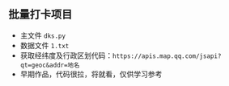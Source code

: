 ## 批量打卡项目

- 主文件 `dks.py`
- 数据文件 `1.txt`
- 获取经纬度及行政区划代码：`https://apis.map.qq.com/jsapi?qt=geoc&addr=地名`
- 早期作品，代码很拉，将就看，仅供学习参考